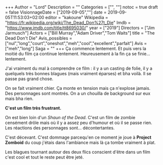 +++
Author = "Lord"
Description = ""
Categories = ["", ""]
notoc = true
draft = false
VisionnageDate = ["2019-09-05",""]
date = 2019-09-05T11:53:03+02:00
editor = "kakoune"
Wikipedia = "https://fr.wikipedia.org/wiki/The_Dead_Don%27t_Die"
Imdb = "https://www.imdb.com/title/tt8695030/"
year = ["2019"]
Directors = ["Jim Jarmusch"]
Actors = ["Bill Murray","Adam Driver","Tom Waits"]
title = "The Dead Don't Die"
Avis_possibles = ["nul","long","court","oneshot","meh","cool","excellent","parfait"]
Avis = ["meh","long"] 
Saga = ""
+++
Ça commence lentement.
Et puis vers la moitié du film ça continue lentement.
Heureusement à la fin ça se finie… lentement.

J'ai vraiment du mal à comprendre ce film : il y a un casting de folie, il y a quelquels très bonnes blagues (mais vraiment éparses) et bha voilà.
Il se passe pas grand chose.

On se fait vraiment chier.
Ça monte en tension mais ça n'explose jamais.
Des personnages sont montrés.
On a un chouilla de background sur eux mais bha rien.

**C'est un film très frustrant.**

On est bien loin d'un *Shaun of the Dead*.
C'est un film de zombie censément drôle mais où il y a assez peu d'humour et où il se passe rien.
Les réactions des personnages sont… décontertantes.

C'est décevant.
C'est dommage parcequ'en ce moment je joue à **Project Zomboid** du coup j'étais dans l'ambiance mais là ça tombe vraiment à plat.

Les blagues tournant autour des deux flics conscient d'être dans un film c'est cool et tout le reste peut être jeté.
